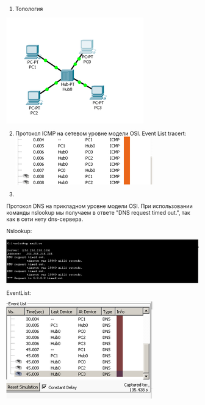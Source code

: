 1) Топология


![img](https://github.com/gib130/cisco1/blob/master/1.png)

2) Протокол ICMP на сетевом уровне модели OSI.
Event List tracert:
![img](https://github.com/gib130/cisco1/blob/master/2.png)

3)
Протокол DNS на прикладном уровне модели OSI.
При использовании команды nslookup мы получаем в ответе "DNS request timed out.", так как в сети нету dns-сервера. 

Nslookup:

![img](https://github.com/gib130/cisco1/blob/master/4.png)

EventList:

![img](https://github.com/gib130/cisco1/blob/master/3.png)

